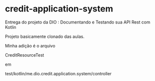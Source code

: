 # credit-application-system
Entrega do projeto da DIO : Documentando e Testando sua API Rest com Kotlin




Projeto basicamente clonado das aulas.


Minha adição é o arquivo    

CreditResourceTest    

em    

test/kotlin/me.dio.credit.application.system/controller
